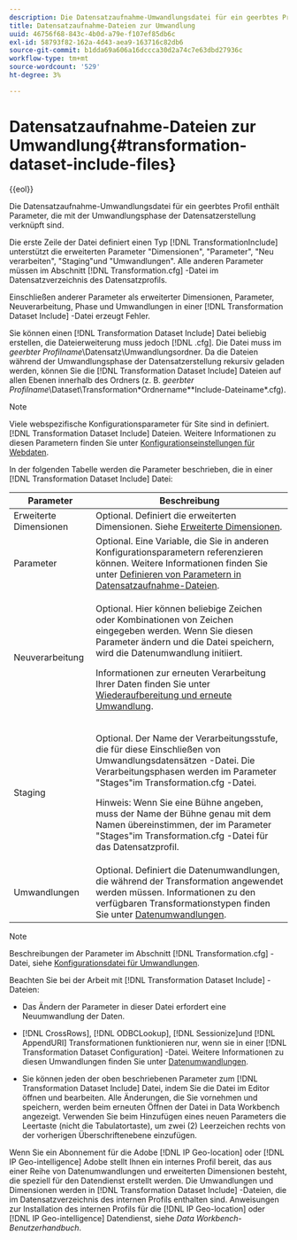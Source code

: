 ```yaml
---
description: Die Datensatzaufnahme-Umwandlungsdatei für ein geerbtes Profil enthält Parameter, die mit der Umwandlungsphase der Datensatzerstellung verknüpft sind.
title: Datensatzaufnahme-Dateien zur Umwandlung
uuid: 46756f68-843c-4b0d-a79e-f107ef85db6c
exl-id: 58793f82-162a-4d43-aea9-163716c82db6
source-git-commit: b1dda69a606a16dccca30d2a74c7e63dbd27936c
workflow-type: tm+mt
source-wordcount: '529'
ht-degree: 3%

---
```


# Datensatzaufnahme-Dateien zur Umwandlung{#transformation-dataset-include-files}

{{eol}}

Die Datensatzaufnahme-Umwandlungsdatei für ein geerbtes Profil enthält Parameter, die mit der Umwandlungsphase der Datensatzerstellung verknüpft sind.

Die erste Zeile der Datei definiert einen Typ [!DNL TransformationInclude] unterstützt die erweiterten Parameter &quot;Dimensionen&quot;, &quot;Parameter&quot;, &quot;Neu verarbeiten&quot;, &quot;Staging&quot;und &quot;Umwandlungen&quot;. Alle anderen Parameter müssen im Abschnitt [!DNL Transformation.cfg] -Datei im Datensatzverzeichnis des Datensatzprofils.

Einschließen anderer Parameter als erweiterter Dimensionen, Parameter, Neuverarbeitung, Phase und Umwandlungen in einer [!DNL Transformation Dataset Include] -Datei erzeugt Fehler.

Sie können einen [!DNL Transformation Dataset Include] Datei beliebig erstellen, die Dateierweiterung muss jedoch [!DNL .cfg]. Die Datei muss im *geerbter Profilname*\Datensatz\Umwandlungsordner. Da die Dateien während der Umwandlungsphase der Datensatzerstellung rekursiv geladen werden, können Sie die [!DNL Transformation Dataset Include] Dateien auf allen Ebenen innerhalb des Ordners (z. B. *geerbter Profilname*\Dataset\Transformation\*Ordnername*\*Include-Dateiname*.cfg).

>[!NOTE]
>
>Viele webspezifische Konfigurationsparameter für Site sind in definiert. [!DNL Transformation Dataset Include] Dateien. Weitere Informationen zu diesen Parametern finden Sie unter [Konfigurationseinstellungen für Webdaten](../../../../home/c-dataset-const-proc/c-config-web-data/c-config-web-data.md#concept-9a306b65483a484bb3f6f3c1d7e77519).

In der folgenden Tabelle werden die Parameter beschrieben, die in einer [!DNL Transformation Dataset Include] Datei:

<table id="table_7BD343888D9145BCBA889B531A4D18F8"> 
 <thead> 
  <tr> 
   <th colname="col1" class="entry"> Parameter </th> 
   <th colname="col2" class="entry"> Beschreibung </th> 
  </tr> 
 </thead>
 <tbody> 
  <tr> 
   <td colname="col1"> Erweiterte Dimensionen </td> 
   <td colname="col2"> Optional. Definiert die erweiterten Dimensionen. Siehe <a href="../../../../home/c-dataset-const-proc/c-ex-dim/c-abt-ex-dim.md"> Erweiterte Dimensionen</a>. </td> 
  </tr> 
  <tr> 
   <td colname="col1"> Parameter </td> 
   <td colname="col2"> Optional. Eine Variable, die Sie in anderen Konfigurationsparametern referenzieren können. Weitere Informationen finden Sie unter <a href="../../../../home/c-dataset-const-proc/c-dataset-inc-files/c-def-param-dataset-inc-files/c-def-param-dataset-inc-files.md#concept-5ad06acc8dc44bf2a99643fafdd56b50"> Definieren von Parametern in Datensatzaufnahme-Dateien</a>. </td> 
  </tr> 
  <tr> 
   <td colname="col1"> Neuverarbeitung </td> 
   <td colname="col2"> <p>Optional. Hier können beliebige Zeichen oder Kombinationen von Zeichen eingegeben werden. Wenn Sie diesen Parameter ändern und die Datei speichern, wird die Datenumwandlung initiiert. </p> <p> Informationen zur erneuten Verarbeitung Ihrer Daten finden Sie unter <a href="../../../../home/c-dataset-const-proc/c-reproc-retrans/c-unst-reproc-retrans.md"> Wiederaufbereitung und erneute Umwandlung</a>. </p> </td> 
  </tr> 
  <tr> 
   <td colname="col1"> Staging </td> 
   <td colname="col2"> <p>Optional. Der Name der Verarbeitungsstufe, die für diese <span class="wintitle"> Einschließen von Umwandlungsdatensätzen</span> -Datei. Die Verarbeitungsphasen werden im Parameter "Stages"im <span class="filepath"> Transformation.cfg</span> -Datei. </p> <p> <p>Hinweis: Wenn Sie eine Bühne angeben, muss der Name der Bühne genau mit dem Namen übereinstimmen, der im Parameter "Stages"im <span class="filepath"> Transformation.cfg</span> -Datei für das Datensatzprofil. </p> </p> </td> 
  </tr> 
  <tr> 
   <td colname="col1"> Umwandlungen </td> 
   <td colname="col2"> Optional. Definiert die Datenumwandlungen, die während der Transformation angewendet werden müssen. Informationen zu den verfügbaren Transformationstypen finden Sie unter <a href="../../../../home/c-dataset-const-proc/c-data-trans/c-abt-transf.md"> Datenumwandlungen</a>. </td> 
  </tr> 
 </tbody> 
</table>

>[!NOTE]
>
>Beschreibungen der Parameter im Abschnitt [!DNL Transformation.cfg] -Datei, siehe [Konfigurationsdatei für Umwandlungen](../../../../home/c-dataset-const-proc/c-trans-config-file/c-abt-trans-config-file.md).

Beachten Sie bei der Arbeit mit [!DNL Transformation Dataset Include] -Dateien:

* Das Ändern der Parameter in dieser Datei erfordert eine Neuumwandlung der Daten.
* [!DNL CrossRows], [!DNL ODBCLookup], [!DNL Sessionize]und [!DNL AppendURI] Transformationen funktionieren nur, wenn sie in einer [!DNL Transformation Dataset Configuration] -Datei. Weitere Informationen zu diesen Umwandlungen finden Sie unter [Datenumwandlungen](../../../../home/c-dataset-const-proc/c-data-trans/c-abt-transf.md).

* Sie können jeden der oben beschriebenen Parameter zum [!DNL Transformation Dataset Include] Datei, indem Sie die Datei im Editor öffnen und bearbeiten. Alle Änderungen, die Sie vornehmen und speichern, werden beim erneuten Öffnen der Datei in Data Workbench angezeigt. Verwenden Sie beim Hinzufügen eines neuen Parameters die Leertaste (nicht die Tabulatortaste), um zwei (2) Leerzeichen rechts von der vorherigen Überschriftenebene einzufügen.

Wenn Sie ein Abonnement für die Adobe [!DNL IP Geo-location] oder [!DNL IP Geo-intelligence] Adobe stellt Ihnen ein internes Profil bereit, das aus einer Reihe von Datenumwandlungen und erweiterten Dimensionen besteht, die speziell für den Datendienst erstellt werden. Die Umwandlungen und Dimensionen werden in [!DNL Transformation Dataset Include] -Dateien, die im Datensatzverzeichnis des internen Profils enthalten sind. Anweisungen zur Installation des internen Profils für die [!DNL IP Geo-location] oder [!DNL IP Geo-intelligence] Datendienst, siehe *Data Workbench-Benutzerhandbuch*.
